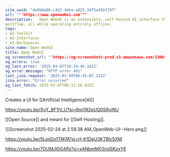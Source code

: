 ```yaml
---
site_uuid: "da6b8a86-c4d2-4dea-a825-34f5a45b729f"
url: ""'https://www.openwebui.com'""
description:   Open WebUI is an extensible, self-hosted AI interface that adapts to your
workflow, all while operating entirely offline.
tags:
- AI-Toolkit
- AI-Interfaces
- AI-Workspaces
site_name: Open WebUI
title: Open WebUI
og_screenshot_url: ""https://og-screenshots-prod.s3.amazonaws.com/1366x768/80/false/7a21a1eab0163b92630bb1dec4d0a75059952c9aaf66e3cd0b14ac0d5640742b.jpeg""
og_errors: true
og_last_error: '2025-03-07T10:19:46.162Z'
og_error_message: "HTTP error 401"
last_jina_request: '2025-03-09T06:45:07.222Z'
jina_error: "Error occurred"
og_last_fetch: 2025-03-07T06:13:16.932Z
---
```


Creates a UI for [[Artificial Intelligence|AI]]

https://youtu.be/XvY_BF1IV_U?si=6nn192pUQ0S9viNU

[[Open Source]] and meant for [[Self-Hosting]]. 

![[Screenshot 2025-02-24 at 2.59.38 AM_OpenWeb-UI--Hero.png]]

https://youtu.be/5Lpd2o1TM7A?si=H-K1DeU3KTBlc5XM

https://youtu.be/7DUMJI0G4Rs?si=xANbmM03ndSKzxYE
